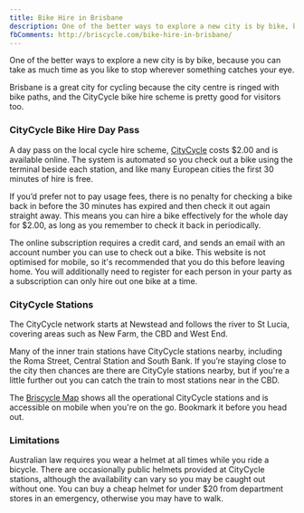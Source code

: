 ```yaml
---
title: Bike Hire in Brisbane
description: One of the better ways to explore a new city is by bike, because you can take as much time as you like to stop wherever something catches your eye.
fbComments: http://briscycle.com/bike-hire-in-brisbane/
---
```

One of the better ways to explore a new city is by bike, because you can take as much time as you like to stop wherever something catches your eye.

Brisbane is a great city for cycling because the city centre is ringed with bike paths, and the CityCycle bike hire scheme is pretty good for visitors too.

<h3>CityCycle Bike Hire Day Pass</h3>
A day pass on the local cycle hire scheme, <a href="http://www.citycycle.com.au/">CityCycle</a> costs $2.00 and is available online. The system is automated so you check out a bike using the terminal beside each station, and like many European cities the first 30 minutes of hire is free.

If you’d prefer not to pay usage fees, there is no penalty for checking a bike back in before the 30 minutes has expired and then check it out again straight away. This means you can hire a bike effectively for the whole day for $2.00, as long as you remember to check it back in periodically.

The online subscription requires a credit card, and sends an email with an account number you can use to check out a bike. This website is not optimised for mobile, so it's recommended that you do this before leaving home. You will additionally need to register for each person in your party as a subscription can only hire out one bike at a time.

<h3>CityCycle Stations</h3>
The CityCycle network starts at Newstead and follows the river to St Lucia, covering areas such as New Farm, the CBD and West End.

Many of the inner train stations have CityCycle stations nearby, including the Roma Street, Central Station and South Bank. If you’re staying close to the city then chances are there are CityCyle stations nearby, but if you're a little further out you can catch the train to most stations near in the CBD.

The <a href="../map/">Briscycle Map</a> shows all the operational CityCycle stations and is accessible on mobile when you're on the go. Bookmark it before you head out.

<h3>Limitations</h3>
Australian law requires you wear a helmet at all times while you ride a bicycle. There are occasionally public helmets provided at CityCycle stations, although the availability can vary so you may be caught out without one. You can buy a cheap helmet for under $20 from department stores in an emergency, otherwise you may have to walk.
